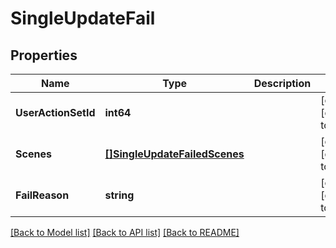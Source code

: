# SingleUpdateFail

## Properties
Name | Type | Description | Notes
------------ | ------------- | ------------- | -------------
**UserActionSetId** | **int64** |  | [optional] [default to null]
**Scenes** | [**[]SingleUpdateFailedScenes**](single_update_failed_scenes.md) |  | [optional] [default to null]
**FailReason** | **string** |  | [optional] [default to null]

[[Back to Model list]](../README.md#documentation-for-models) [[Back to API list]](../README.md#documentation-for-api-endpoints) [[Back to README]](../README.md)


